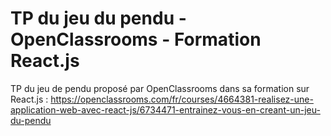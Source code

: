 # TP du jeu du pendu - OpenClassrooms - Formation React.js

TP du jeu de pendu proposé par OpenClassrooms dans sa formation sur React.js : https://openclassrooms.com/fr/courses/4664381-realisez-une-application-web-avec-react-js/6734471-entrainez-vous-en-creant-un-jeu-du-pendu
